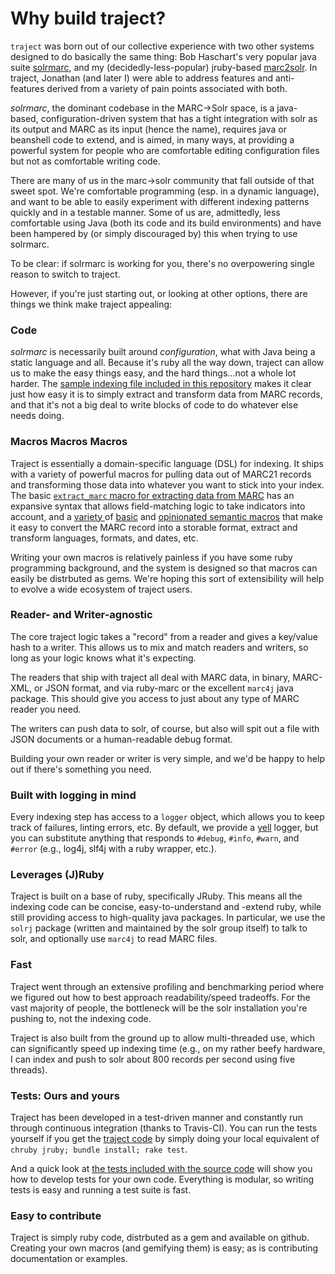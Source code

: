 # Why build traject?

`traject` was born out of our collective experience with two other systems designed to do basically the same thing: Bob Haschart's very popular java suite [solrmarc](https://code.google.com/p/solrmarc/), and my (decidedly-less-popular) jruby-based [marc2solr](http://github.com/billdueber/marc2solr/). In traject, Jonathan (and later I) were able to address features and anti-features derived from a variety of pain points associated with both.


_solrmarc_, the dominant codebase in the MARC->Solr space, is a java-based, configuration-driven system that has a tight integration with solr as its output and MARC as its input (hence the name), requires java or beanshell code to extend, and is aimed, in many ways, at providing a powerful system for people who are comfortable editing configuration files but not as comfortable writing code.

There are many of us in the marc->solr community that fall outside of that sweet spot. We're comfortable programming (esp. in a dynamic language), and want to be able to easily experiment with different indexing patterns quickly and in a testable manner. Some of us are, admittedly, less comfortable using Java (both its code and its build environments) and have been hampered by (or simply discouraged by) this when trying to use solrmarc.

To be clear: if solrmarc is working for you, there's no overpowering single reason to switch to traject. 

However, if you're just starting out, or looking at other options, there are things we think make traject appealing:

### Code

_solrmarc_ is necessarily built around _configuration_, what with Java being a static language and all. Because it's ruby all the way down, traject can allow us to make the easy things easy, and the hard things...not a whole lot harder. The [sample indexing file included in this repository](../index.rb) makes it clear just how easy it is to simply extract and transform data from MARC records, and that it's not a big deal to write blocks of code to do whatever else needs doing.


### Macros Macros Macros

Traject is essentially a domain-specific language (DSL) for indexing. It ships with a variety of powerful macros for pulling data out of MARC21 records and transforming those data into whatever you want to stick into your index. The basic [`extract_marc` macro for extracting data from MARC](extract_marc.md) has an expansive syntax that allows field-matching logic to take indicators into account, and a [variety ](https://github.com/jrochkind/traject/blob/master/lib/traject/macros/marc_format_classifier.rb) of [basic](https://github.com/jrochkind/traject/blob/master/lib/traject/macros/marc21.rb) and  [opinionated semantic macros](https://github.com/jrochkind/traject/blob/master/lib/traject/macros/marc21_semantics.rb) that make it easy to convert the MARC record into a storable format, extract and transform languages, formats, and dates, etc.

Writing your own macros is relatively painless if you have some ruby programming background, and the system is designed so that macros can easily be distrbuted as gems. We're hoping this sort of extensibility will help to evolve a wide ecosystem of traject users.


### Reader- and Writer-agnostic

The core traject logic takes a "record" from a reader and gives a key/value hash to a writer. This allows us to mix and match readers and writers, so long as your logic knows what it's expecting.

The readers that ship with traject all deal with MARC data, in binary, MARC-XML, or JSON format, and via ruby-marc or the excellent `marc4j` java package. This should give you access to just about any type of MARC reader you need.

The writers can push data to solr, of course, but also will spit out a file with JSON documents or a human-readable debug format. 

Building your own reader or writer is very simple, and we'd be happy to help out if there's something you need.

### Built with logging in mind

Every indexing step has access to a `logger` object, which allows you to keep track of failures, linting errors, etc. By default, we provide a [yell]() logger, but you can substitute anything that responds to `#debug`, `#info`, `#warn`, and `#error` (e.g., log4j, slf4j with a ruby wrapper, etc.).


### Leverages (J)Ruby

Traject is built on a base of ruby, specifically JRuby. This means all the indexing code can be concise, easy-to-understand and -extend ruby, while still providing access to high-quality java packages. In particular, we use the `solrj` package (written and maintained by the solr group itself) to talk to solr, and optionally use `marc4j` to read MARC files.


### Fast

Traject went through an extensive profiling and benchmarking period where we figured out how to best approach readability/speed tradeoffs. For the vast majority of people, the bottleneck will be the solr installation you're pushing to, not the indexing code. 

Traject is also built from the ground up to allow multi-threaded use, which can significantly speed up indexing time (e.g., on my rather beefy hardware, I can index and push to solr about 800 records per second using five threads).


### Tests: Ours and yours

Traject has been developed in a test-driven manner and constantly run through continuous integration (thanks to Travis-CI). You can run the tests yourself if you get the [traject code](http://github.com/jrochkind/traject/) by simply doing your local equivalent of `chruby jruby; bundle install; rake test`. 

And a quick look at [the tests included with the source code](https://github.com/jrochkind/traject/tree/master/test) will show you how to develop tests for your own code. Everything is modular, so writing tests is easy and running a test suite is fast. 

### Easy to contribute

Traject is simply ruby code, distrbuted as a gem and available on github. Creating your own macros (and gemifying them) is easy; as is contributing documentation or examples. 

